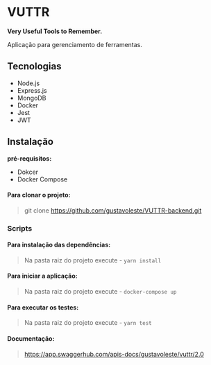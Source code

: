 # VUTTR

**Very Useful Tools to Remember.**

Aplicação para gerenciamento de ferramentas.

## Tecnologias

- Node.js
- Express.js
- MongoDB
- Docker
- Jest
- JWT

## Instalação

**pré-requisitos:**

- Dokcer
- Docker Compose

#### Para clonar o projeto:

> git clone https://github.com/gustavoleste/VUTTR-backend.git

### Scripts

#### Para instalação das dependências:

> Na pasta raiz do projeto execute - `yarn install`

#### Para iniciar a aplicação:

> Na pasta raiz do projeto execute - `docker-compose up`

#### Para executar os testes:

> Na pasta raiz do projeto execute - `yarn test`

#### Documentação:

> https://app.swaggerhub.com/apis-docs/gustavoleste/vuttr/2.0

